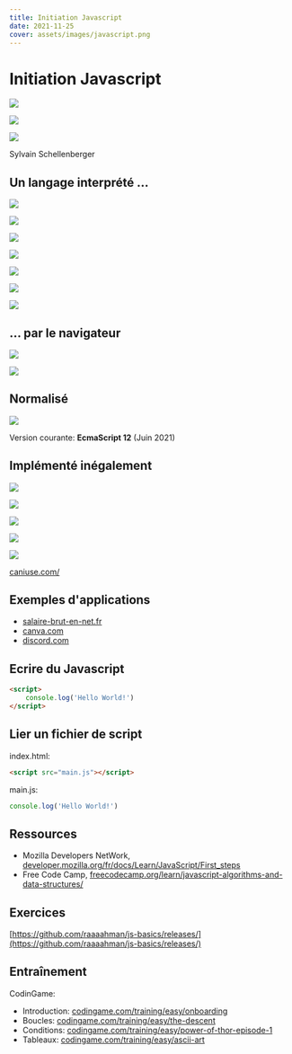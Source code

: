 ```yaml
---
title: Initiation Javascript
date: 2021-11-25
cover: assets/images/javascript.png
---
```


# Initiation Javascript

<div class="row r-stretch">

<div class="r-stack">

![](assets/images/java.png)

![](assets/images/forbidden.png) <!-- .element: class="fragment" -->

</div>

![](assets/images/javascript.png)

</div>

Sylvain Schellenberger

## Un langage interprété ...

<div class="row r-stretch">

<div class="r-stack">

![](assets/images/compiled.jpeg)

![](assets/images/forbidden.png) <!-- .element: class="fragment" data-fragment-index="1" -->

<div class="fragment" data-fragment-index="3">

![](assets/images/cpp.png)

![](assets/images/csharp.png)

</div>

</div>

<div class="r-stack">

![](assets/images/interpreted.jpeg)

<div class="fragment" data-fragment-index="2">

![](assets/images/python.png)

![](assets/images/javascript.png)

</div>

</div>

</div>

## ... par le navigateur <!-- .slide: class="split-panel-50-50" -->

![](assets/images/netscape.png)

![](assets/images/brendan_eich.jpg)

## Normalisé

![](assets/images/Ecma_International.png)

Version courante: **EcmaScript 12** (Juin 2021)

## Implémenté inégalement

<div class="row r-stretch">

![](assets/images/firefox.png)

![](assets/images/chrome.png)

![](assets/images/edge.png)

![](assets/images/safari.png)

![](assets/images/opera-ice.png)

</div>

[caniuse.com/](https://caniuse.com/?search=Ecmascript)

## Exemples d'applications

- [salaire-brut-en-net.fr](https://www.salaire-brut-en-net.fr/)
- [canva.com](https://www.canva.com/fr_fr/)
- [discord.com](https://discord.com/)

## Ecrire du Javascript

```html
<script>
	console.log('Hello World!')
</script>
```

## Lier un fichier de script

index.html:

```html
<script src="main.js"></script>
```

main.js: 

```javascript
console.log('Hello World!')
```

## Ressources

- Mozilla Developers NetWork, [developer.mozilla.org/fr/docs/Learn/JavaScript/First_steps](https://developer.mozilla.org/fr/docs/Learn/JavaScript/First_steps)
- Free Code Camp, [freecodecamp.org/learn/javascript-algorithms-and-data-structures/](https://www.freecodecamp.org/learn/javascript-algorithms-and-data-structures/)

## Exercices

[https://github.com/raaaahman/js-basics/releases/](https://github.com/raaaahman/js-basics/releases/)

## Entraînement

CodinGame:

- Introduction: [codingame.com/training/easy/onboarding](https://www.codingame.com/training/easy/onboarding)
- Boucles: [codingame.com/training/easy/the-descent](https://www.codingame.com/training/easy/the-descent)
- Conditions: [codingame.com/training/easy/power-of-thor-episode-1](https://www.codingame.com/training/easy/power-of-thor-episode-1)
- Tableaux: [codingame.com/training/easy/ascii-art](https://www.codingame.com/training/easy/ascii-art)



